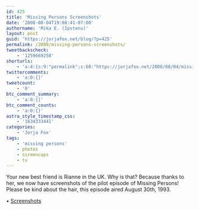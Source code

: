 ```yaml
---
id: 425
title: 'Missing Persons Screenshots'
date: '2008-08-04T19:08:41-07:00'
authorname: 'Mika E. (Ipstenu)'
layout: post
guid: 'https://jorjafox.net/blog/?p=425'
permalink: /2008/missing-persons-screenshots/
tweetbackscheck:
    - '1259669258'
shorturls:
    - 'a:4:{s:9:"permalink";s:60:"https://jorjafox.net/2008/08/04/missing-persons-screenshots/";s:7:"tinyurl";s:25:"http://tinyurl.com/nsoshp";s:4:"isgd";s:18:"http://is.gd/534Aa";s:5:"bitly";s:20:"http://bit.ly/8rEDYN";}'
twittercomments:
    - 'a:0:{}'
tweetcount:
    - '0'
btc_comment_summary:
    - 'a:0:{}'
btc_comment_counts:
    - 'a:0:{}'
astra_style_timestamp_css:
    - '1634333441'
categories:
    - 'Jorja Fox'
tags:
    - 'missing persons'
    - photos
    - screencaps
    - tv
---
```


Your new best friend is Rianne in the UK.  Why is that? Because thanks to her, we now have screenshots of the pilot episode of Missing Persons!  Please be kind about the hair, this episode aired August 30th, 1993.

&bull; <a href="https://jorjafox.net/gallery/tv/missingpersons/pilot/">Screenshots</a>
